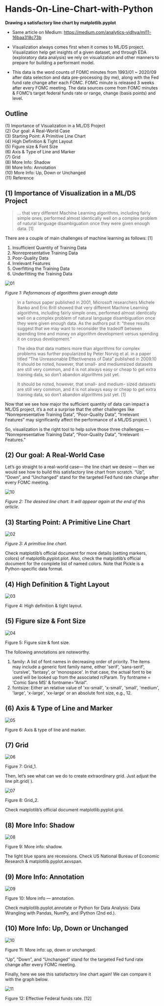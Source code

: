 # Hands-On-Line-Chart-with-Python
**Drawing a satisfactory line chart by matplotlib.pyplot**

- Same article on Medium: https://medium.com/analytics-vidhya/ml11-16baa318c73b

- Visualization always comes first when it comes to ML/DS project. Visualization help get insights of a given dataset, and through EDA (exploratory data analysis) we rely on visualization and other manners to prepare for building a performant model.

- This data is the word counts of FOMC minutes from 1993/01 ~ 2020/09 after data selection and data pre-processing (by me), along with the Fed fund rate change after each FOMC. FOMC minute is released 3 weeks after every FOMC meeting. The data sources come from FOMC minutes & FOMC’s target federal funds rate or range, change (basis points) and level.

## Outline
(1) Importance of Visualization in a ML/DS Project \
(2) Our goal: A Real-World Case \
(3) Starting Point: A Primitive Line Chart \
(4) High Definition & Tight Layout \
(5) Figure size & Font Size \
(6) Axis & Type of Line and Marker \
(7) Grid \
(8) More Info: Shadow \
(9) More Info: Annotation \
(10) More Info: Up, Down or Unchanged \
(11) Reference 


## (1) Importance of Visualization in a ML/DS Project

> … that very different Machine Learning algorithms, including fairly simple ones, performed almost identically well on a complex problem of natural language disambiguation once they were given enough data. [1]

There are a couple of main challenges of machine learning as follows: [1]
1. Insufficient Quantity of Training Data
2. Nonrepresentative Training Data
3.  Poor-Quality Data
4.  Irrelevant Features
5.  Overfitting the Training Data
6.  Underfitting the Training Data

![01](01_Insufficient_data.png)

*Figure 1: Peformances of algorithms given enough data*

> In a famous paper published in 2001, Microsoft researchers Michele Banko and Eric Brill showed that very different Machine Learning algorithms, including fairly simple ones, performed almost identically well on a complex problem of natural language disambiguation once they were given enough data.
As the authors put it: “these results suggest that we may want to reconsider the tradeoff between spending time and money on algorithm development versus spending it on corpus development.” 

> The idea that data matters more than algorithms for complex problems was further popularized by Peter Norvig et al. in a paper titled “The Unreasonable Effectiveness of Data” published in 2009.10 It should be noted, however, that small- and mediumsized datasets are still very common, and it is not always easy or cheap to get extra training data, so don’t abandon algorithms just yet. 

> It should be noted, however, that small- and medium- sized datasets are still very common, and it is not always easy or cheap to get extra training data, so don’t abandon algorithms just yet. [1]

Now that we see how major the sufficient quantity of data can impact a ML/DS project, it’s a not a surprise that the other challenges like “Nonrepresentative Training Data”, “Poor-Quality Data”, “Irrelevant Features” may significantly affect the performance of a ML/DS project. \

So, visualization is the right tool to help solve those three challenges — “Nonrepresentative Training Data”, “Poor-Quality Data”, “Irrelevant Features.”


## (2) Our goal: A Real-World Case
Let’s go straight to a real-world case— the line chart we desire — then we would see how to build this satisfactory line chart from scratch. “Up”, “Down”, and “Unchanged” stand for the targeted Fed fund rate change after every FOMC meeting.

![10](10_FOMC_Up_Down_Unchanged.png)

*Figure 2: The desired line chart. It will appear again at the end of this article.*


## (3) Starting Point: A Primitive Line Chart

![02](02_FOMC_Primitive.png)

*Figure 3: A primitive line chart.*

Check matplotlib’s official document for more details (setting markers, colors) of matplotlib.pyplot.plot. Also, check the matplotlib’s official document for the complete list of named colors. Note that Pickle is a Python-specific data format.


## (4) High Definition & Tight Layout

![03](03_FOMC_High_Definition_Tight_Layout.png)

Figure 4: High definition & tight layout.


## (5) Figure size & Font Size

![04](04_FOMC_Figure_Size_Font_Size.png)

Figure 5: Figure size & font size.

The following annotations are noteworthy.

1. family: A list of font names in decreasing order of priority. The items may include a generic font family name, either 'serif', 'sans-serif', 'cursive', 'fantasy', or 'monospace'. In that case, the actual font to be used will be looked up from the associated rcParam. Try fontname = 'Comic Sans MS' & fontname="Arial".
2. fontsize: Either an relative value of 'xx-small', 'x-small', 'small', 'medium', 'large', 'x-large', 'xx-large' or an absolute font size, e.g., 12.


## (6) Axis & Type of Line and Marker

![05](05_FOMC_Axis_Line_Type.png)

Figure 6: Axis & type of line and marker.


## (7) Grid

![06](06_FOMC_Grid_1.png)

Figure 7: Grid_1.

Then, let’s see what can we do to create extraordinary grid. Just adjust the line plt.grid( ).

![07](07_FOMC_Grid_2.png)

Figure 8: Grid_2.

Check matplotlib’s official document matplotlib.pyplot.grid.


## (8) More Info: Shadow

![08](08_FOMC_Shadow.png)

Figure 9: More info: shadow.

The light blue spans are recessions. Check US National Bureau of Economic Research & matplotlib.pyplot.axvspan.



## (9) More Info: Annotation

![09](09_FOMC_Annotation.png)

Figure 10: More info — annotation.

Check matplotlib.pyplot.annotate or Python for Data Analysis: Data Wrangling with Pandas, NumPy, and IPython (2nd ed.).


## (10) More Info: Up, Down or Unchanged

![10](10_FOMC_Up_Down_Unchanged.png)

Figure 11: More info: up, down or unchanged.

“Up”, “Down”, and “Unchanged” stand for the targeted Fed fund rate change after every FOMC meeting.

Finally, here we see this satisfactory line chart again! We can compare it with the graph below.

![11](11_Fed_fund_rate_change_from_FRED.png)

Figure 12: Effective Federal funds rate. [12]
